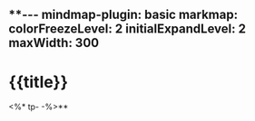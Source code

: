 **---
mindmap-plugin: basic
markmap:
  colorFreezeLevel: 2
  initialExpandLevel: 2
  maxWidth: 300
---

# {{title}}



<%* tp- -%>**
